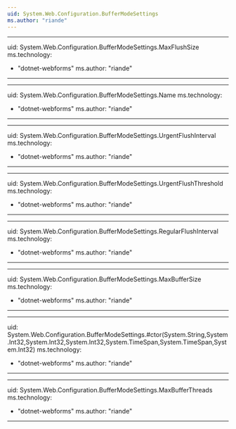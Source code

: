 ```yaml
---
uid: System.Web.Configuration.BufferModeSettings
ms.author: "riande"
---
```


---
uid: System.Web.Configuration.BufferModeSettings.MaxFlushSize
ms.technology: 
  - "dotnet-webforms"
ms.author: "riande"
---

---
uid: System.Web.Configuration.BufferModeSettings.Name
ms.technology: 
  - "dotnet-webforms"
ms.author: "riande"
---

---
uid: System.Web.Configuration.BufferModeSettings.UrgentFlushInterval
ms.technology: 
  - "dotnet-webforms"
ms.author: "riande"
---

---
uid: System.Web.Configuration.BufferModeSettings.UrgentFlushThreshold
ms.technology: 
  - "dotnet-webforms"
ms.author: "riande"
---

---
uid: System.Web.Configuration.BufferModeSettings.RegularFlushInterval
ms.technology: 
  - "dotnet-webforms"
ms.author: "riande"
---

---
uid: System.Web.Configuration.BufferModeSettings.MaxBufferSize
ms.technology: 
  - "dotnet-webforms"
ms.author: "riande"
---

---
uid: System.Web.Configuration.BufferModeSettings.#ctor(System.String,System.Int32,System.Int32,System.Int32,System.TimeSpan,System.TimeSpan,System.Int32)
ms.technology: 
  - "dotnet-webforms"
ms.author: "riande"
---

---
uid: System.Web.Configuration.BufferModeSettings.MaxBufferThreads
ms.technology: 
  - "dotnet-webforms"
ms.author: "riande"
---
